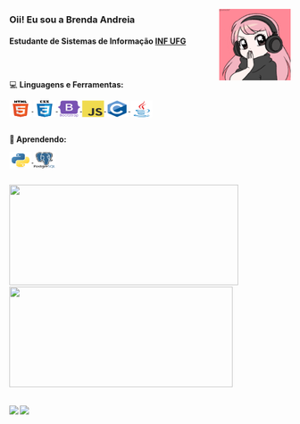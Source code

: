 <a href="https://github.com/BrendaAndreia"><img align="right" alt="Brenda-Gif" height="128" width="128" src="https://github.com/BrendaAndreia/BrendaAndreia/blob/7c588b7658545189d6e9ebc5f4bb8a36f68a85ca/gif%20github.gif"></a>

### Oii! Eu sou a Brenda Andreia 
#### Estudante de Sistemas de Informação [INF UFG](https://https://www.inf.ufg.br/)

##

<br>

💻 <strong>Linguagens e Ferramentas:
  
<div style="display: inline_block">
  <a href="https://github.com/BrendaAndreia">
<img alt="Brenda-Html" height="30" width="40" align="center" src="https://raw.githubusercontent.com/devicons/devicon/master/icons/html5/html5-original-wordmark.svg">
<img alt="Brenda-Css3" height="30" width="40" align="center" src="https://raw.githubusercontent.com/devicons/devicon/master/icons/css3/css3-original-wordmark.svg">
<img alt="Brenda-Bootstrap" height="30" width="40" align="center" src="https://raw.githubusercontent.com/devicons/devicon/master/icons/bootstrap/bootstrap-plain-wordmark.svg">
<img alt="Brenda-Js" height="30" width="40" align="center" src="https://raw.githubusercontent.com/devicons/devicon/master/icons/javascript/javascript-original.svg">
<img alt="Brenda-C" height="30" width="40" align="center" src="https://raw.githubusercontent.com/devicons/devicon/master/icons/c/c-original.svg">
<img alt="Brenda-Java" height="30" width="40" align="center" src="https://raw.githubusercontent.com/devicons/devicon/master/icons/java/java-original.svg">
  </a>
</div>
<br>

🌱 <strong>Aprendendo:
  <div style="display: inline_block">
  <a href="https://github.com/BrendaAndreia">
<img alt="Brenda-Cs" height="30" width="40"  align="center" src="https://raw.githubusercontent.com/devicons/devicon/master/icons/python/python-original.svg">
<img alt="Brenda-Post" height="30" width="40" align="center"  src="https://raw.githubusercontent.com/devicons/devicon/master/icons/postgresql/postgresql-original-wordmark.svg"> 
  </a>
</div>
  
   ##
  
  <div>
  <a href="https://github.com/BrendaAndreia">
  <img height="180em" width="410em" src="https://github-readme-stats.vercel.app/api?username=BrendaAndreia&show_icons=true&theme=dracula&include_all_commits=true&count_private=true"/>
  <img height="180em" width="400em" src="https://github-readme-stats.vercel.app/api/top-langs/?username=BrendaAndreia&layout=compact&langs_count=7&theme=dracula"/>
  </div>
  
  ##
  
  
<div>
<a href="https://instagram.com/bandreialp" target="_blank"><img src="https://img.shields.io/badge/-Instagram-%23E4405F?style=for-the-badge&logo=instagram&logoColor=white" target="_blank"></a>
  <a href="https://www.linkedin.com/in/brendaandreia" target="_blank"><img src="https://img.shields.io/badge/-LinkedIn-%230077B5?style=for-the-badge&logo=linkedin&logoColor=white" target="_blank"></a> 
  </div>




  


